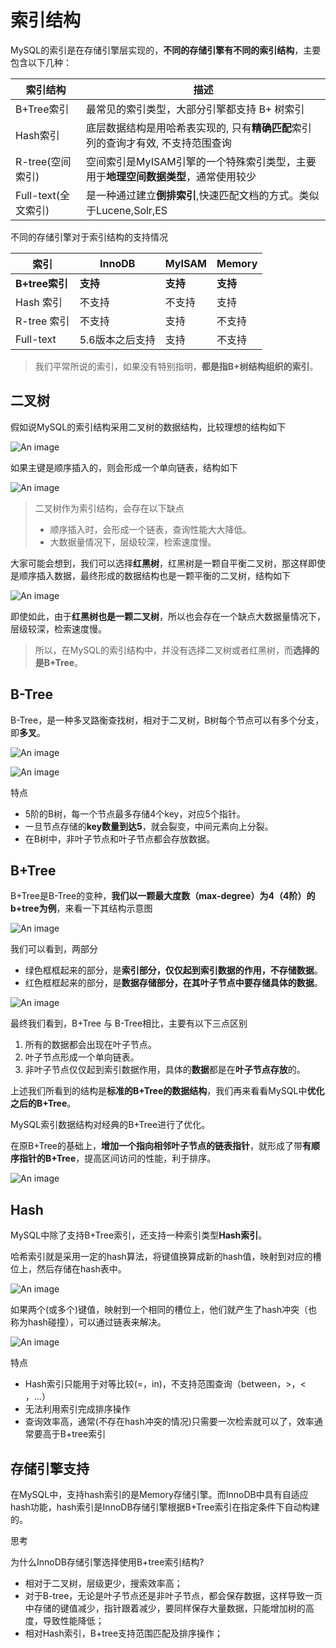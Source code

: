 # 索引结构

MySQL的索引是在存储引擎层实现的，**不同的存储引擎有不同的索引结构**，主要包含以下几种：

| 索引结构            | 描述                                                         |
| ------------------- | ------------------------------------------------------------ |
| B+Tree索引          | 最常见的索引类型，大部分引擎都支持 B+ 树索引                 |
| Hash索引            | 底层数据结构是用哈希表实现的, 只有**精确匹配**索引列的查询才有效, 不支持范围查询 |
| R-tree(空间索引)   | 空间索引是MyISAM引擎的一个特殊索引类型，主要用于**地理空间数据类型**，通常使用较少 |
| Full-text(全文索引) | 是一种通过建立**倒排索引**,快速匹配文档的方式。类似于Lucene,Solr,ES |

不同的存储引擎对于索引结构的支持情况

| 索引           | InnoDB          | MyISAM   | Memory   |
| -------------- | --------------- | -------- | -------- |
| **B+tree索引** | **支持**        | **支持** | **支持** |
| Hash 索引      | 不支持          | 不支持   | 支持     |
| R-tree 索引    | 不支持          | 支持     | 不支持   |
| Full-text      | 5.6版本之后支持 | 支持     | 不支持   |

> 我们平常所说的索引，如果没有特别指明，**都是指B+树结构组织的索引**。

## 二叉树

假如说MySQL的索引结构采用二叉树的数据结构，比较理想的结构如下

![An image](/img/dev/mysql/26.png)

如果主键是顺序插入的，则会形成一个单向链表，结构如下

![An image](/img/dev/mysql/27.png)

> 二叉树作为索引结构，会存在以下缺点
>
> - 顺序插入时，会形成一个链表，查询性能大大降低。
> - 大数据量情况下，层级较深，检索速度慢。

大家可能会想到，我们可以选择**红黑树**，红黑树是一颗自平衡二叉树，那这样即使是顺序插入数据，最终形成的数据结构也是一颗平衡的二叉树，结构如下

![An image](/img/dev/mysql/28.png)

即使如此，由于**红黑树也是一颗二叉树**，所以也会存在一个缺点大数据量情况下，层级较深，检索速度慢。

> 所以，在MySQL的索引结构中，并没有选择二叉树或者红黑树，而**选择的是B+Tree**。

## B-Tree

B-Tree，是一种多叉路衡查找树，相对于二叉树，B树每个节点可以有多个分支，即**多叉**。

![An image](/img/dev/mysql/29.png)

![An image](/img/dev/mysql/30.png)

特点

- 5阶的B树，每一个节点最多存储4个key，对应5个指针。
- 一旦节点存储的**key数量到达5**，就会裂变，中间元素向上分裂。
- 在B树中，非叶子节点和叶子节点都会存放数据。

## B+Tree

B+Tree是B-Tree的变种，**我们以一颗最大度数（max-degree）为4（4阶）的b+tree为例**，来看一下其结构示意图

![An image](/img/dev/mysql/31.png)

我们可以看到，两部分

- 绿色框框起来的部分，是**索引部分，仅仅起到索引数据的作用，不存储数据**。
- 红色框框起来的部分，是**数据存储部分，在其叶子节点中要存储具体的数据**。

![An image](/img/dev/mysql/32.png)

最终我们看到，B+Tree 与 B-Tree相比，主要有以下三点区别

1. 所有的数据都会出现在叶子节点。
2. 叶子节点形成一个单向链表。
3. 非叶子节点仅仅起到索引数据作用，具体的**数据**都是在**叶子节点存放**的。

上述我们所看到的结构是**标准的B+Tree的数据结构**，我们再来看看MySQL中**优化之后的B+Tree**。

MySQL索引数据结构对经典的B+Tree进行了优化。

在原B+Tree的基础上，**增加一个指向相邻叶子节点的链表指针**，就形成了带**有顺序指针的B+Tree**，提高区间访问的性能，利于排序。

![An image](/img/dev/mysql/33.png)

## Hash

MySQL中除了支持B+Tree索引，还支持一种索引类型**Hash索引**。

哈希索引就是采用一定的hash算法，将键值换算成新的hash值，映射到对应的槽位上，然后存储在hash表中。

![An image](/img/dev/mysql/34.png)

如果两个(或多个)键值，映射到一个相同的槽位上，他们就产生了hash冲突（也称为hash碰撞），可以通过链表来解决。

![An image](/img/dev/mysql/35.png)

特点

- Hash索引只能用于对等比较(=，in)，不支持范围查询（between，>，< ，...）
- 无法利用索引完成排序操作
- 查询效率高，通常(不存在hash冲突的情况)只需要一次检索就可以了，效率通常要高于B+tree索引

## 存储引擎支持

在MySQL中，支持hash索引的是Memory存储引擎。而InnoDB中具有自适应hash功能，hash索引是InnoDB存储引擎根据B+Tree索引在指定条件下自动构建的。

思考

为什么InnoDB存储引擎选择使用B+tree索引结构?

- 相对于二叉树，层级更少，搜索效率高；
- 对于B-tree，无论是叶子节点还是非叶子节点，都会保存数据，这样导致一页中存储的键值减少，指针跟着减少，要同样保存大量数据，只能增加树的高度，导致性能降低；
- 相对Hash索引，B+tree支持范围匹配及排序操作；
